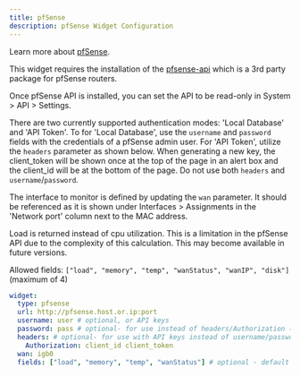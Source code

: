 ```yaml
---
title: pfSense
description: pfSense Widget Configuration
---
```


Learn more about [pfSense](https://github.com/pfsense/pfsense).

This widget requires the installation of the [pfsense-api](https://github.com/jaredhendrickson13/pfsense-api) which is a 3rd party package for pfSense routers.

Once pfSense API is installed, you can set the API to be read-only in System > API > Settings.

There are two currently supported authentication modes: 'Local Database' and 'API Token'. To for 'Local Database', use the `username` and `password` fields with the credentials of a pfSense admin user. For 'API Token', utilize the `headers` parameter as shown below. When generating a new key, the client_token will be shown once at the top of the page in an alert box and the client_id will be at the bottom of the page. Do not use both `headers` and `username`/`password`.

The interface to monitor is defined by updating the `wan` parameter. It should be referenced as it is shown under Interfaces > Assignments in the 'Network port' column next to the MAC address.

Load is returned instead of cpu utilization. This is a limitation in the pfSense API due to the complexity of this calculation. This may become available in future versions.

Allowed fields: `["load", "memory", "temp", "wanStatus", "wanIP", "disk"]` (maximum of 4)

```yaml
widget:
  type: pfsense
  url: http://pfsense.host.or.ip:port
  username: user # optional, or API keys
  password: pass # optional- for use instead of headers/Authorization (API keys)
  headers: # optional- for use with API keys instead of username/password
    Authorization: client_id client_token
  wan: igb0
  fields: ["load", "memory", "temp", "wanStatus"] # optional - default fields shown
```
